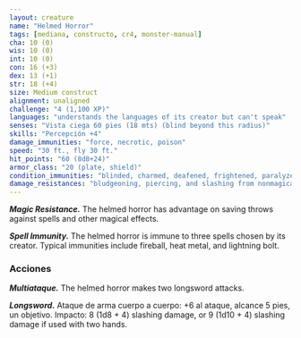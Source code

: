 ```yaml
---
layout: creature
name: "Helmed Horror"
tags: [mediana, constructo, cr4, monster-manual]
cha: 10 (0)
wis: 10 (0)
int: 10 (0)
con: 16 (+3)
dex: 13 (+1)
str: 18 (+4)
size: Medium construct
alignment: unaligned
challenge: "4 (1,100 XP)"
languages: "understands the languages of its creator but can't speak"
senses: "Vista ciega 60 pies (18 mts) (blind beyond this radius)"
skills: "Percepción +4"
damage_immunities: "force, necrotic, poison"
speed: "30 ft., fly 30 ft."
hit_points: "60 (8d8+24)"
armor_class: "20 (plate, shield)"
condition_immunities: "blinded, charmed, deafened, frightened, paralyzed, petrified, poisoned, stunned"
damage_resistances: "bludgeoning, piercing, and slashing from nonmagical weapons that aren't adamantine"
---
```


***Magic Resistance.*** The helmed horror has advantage on saving throws against spells and other magical effects.

***Spell Immunity.*** The helmed horror is immune to three spells chosen by its creator. Typical immunities include fireball, heat metal, and lightning bolt.

### Acciones

***Multiataque.*** The helmed horror makes two longsword attacks.

***Longsword.*** Ataque de arma cuerpo a cuerpo: +6 al ataque, alcance 5 pies, un objetivo. Impacto: 8 (1d8 + 4) slashing damage, or 9 (1d10 + 4) slashing damage if used with two hands.